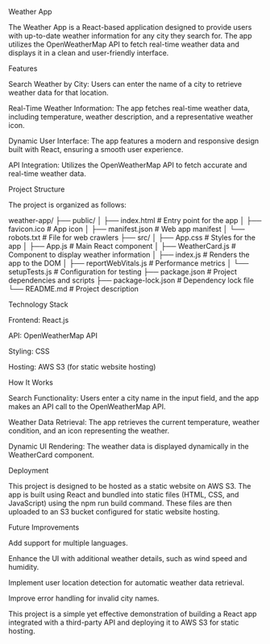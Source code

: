 Weather App

The Weather App is a React-based application designed to provide users with up-to-date weather information for any city they search for. The app utilizes the OpenWeatherMap API to fetch real-time weather data and displays it in a clean and user-friendly interface.

Features

Search Weather by City:
Users can enter the name of a city to retrieve weather data for that location.

Real-Time Weather Information:
The app fetches real-time weather data, including temperature, weather description, and a representative weather icon.

Dynamic User Interface:
The app features a modern and responsive design built with React, ensuring a smooth user experience.

API Integration:
Utilizes the OpenWeatherMap API to fetch accurate and real-time weather data.

Project Structure

The project is organized as follows:

weather-app/
├── public/
│   ├── index.html      # Entry point for the app
│   ├── favicon.ico     # App icon
│   ├── manifest.json   # Web app manifest
│   └── robots.txt      # File for web crawlers
├── src/
│   ├── App.css         # Styles for the app
│   ├── App.js          # Main React component
│   ├── WeatherCard.js  # Component to display weather information
│   ├── index.js        # Renders the app to the DOM
│   ├── reportWebVitals.js  # Performance metrics
│   └── setupTests.js   # Configuration for testing
├── package.json         # Project dependencies and scripts
├── package-lock.json    # Dependency lock file
└── README.md            # Project description

Technology Stack

Frontend: React.js

API: OpenWeatherMap API

Styling: CSS

Hosting: AWS S3 (for static website hosting)

How It Works

Search Functionality:
Users enter a city name in the input field, and the app makes an API call to the OpenWeatherMap API.

Weather Data Retrieval:
The app retrieves the current temperature, weather condition, and an icon representing the weather.

Dynamic UI Rendering:
The weather data is displayed dynamically in the WeatherCard component.

Deployment

This project is designed to be hosted as a static website on AWS S3. The app is built using React and bundled into static files (HTML, CSS, and JavaScript) using the npm run build command. These files are then uploaded to an S3 bucket configured for static website hosting.

Future Improvements

Add support for multiple languages.

Enhance the UI with additional weather details, such as wind speed and humidity.

Implement user location detection for automatic weather data retrieval.

Improve error handling for invalid city names.

This project is a simple yet effective demonstration of building a React app integrated with a third-party API and deploying it to AWS S3 for static hosting.

